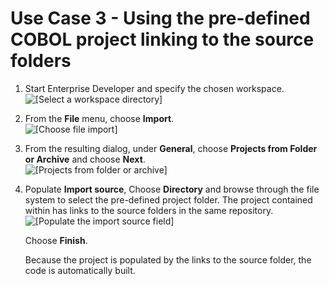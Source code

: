 # Use Case 3 \- Using the pre\-defined COBOL project linking to the source folders<a name="tutorial-step3"></a>

1. Start Enterprise Developer and specify the chosen workspace\.  
![\[Select a workspace directory\]](http://docs.aws.amazon.com/m2/latest/userguide/images/ed-uc3-step1.png)

1. From the **File** menu, choose **Import**\.  
![\[Choose file import\]](http://docs.aws.amazon.com/m2/latest/userguide/images/ed-uc3-step2.png)

1. From the resulting dialog, under **General**, choose **Projects from Folder or Archive** and choose **Next**\.  
![\[Projects from folder or archive\]](http://docs.aws.amazon.com/m2/latest/userguide/images/ed-uc3-step3.png)

1. Populate **Import source**, Choose **Directory** and browse through the file system to select the pre\-defined project folder\. The project contained within has links to the source folders in the same repository\.  
![\[Populate the import source field\]](http://docs.aws.amazon.com/m2/latest/userguide/images/ed-uc3-step4.png)

   Choose **Finish**\.

   Because the project is populated by the links to the source folder, the code is automatically built\.